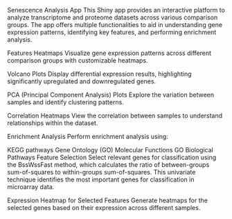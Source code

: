 Senescence Analysis App
This Shiny app provides an interactive platform to analyze transcriptome and proteome datasets across various comparison groups. The app offers multiple functionalities to aid in understanding gene expression patterns, identifying key features, and performing enrichment analysis.

Features
Heatmaps
Visualize gene expression patterns across different comparison groups with customizable heatmaps.

Volcano Plots
Display differential expression results, highlighting significantly upregulated and downregulated genes.

PCA (Principal Component Analysis) Plots
Explore the variation between samples and identify clustering patterns.

Correlation Heatmaps
View the correlation between samples to understand relationships within the dataset.

Enrichment Analysis
Perform enrichment analysis using:

KEGG pathways
Gene Ontology (GO) Molecular Functions
GO Biological Pathways
Feature Selection
Select relevant genes for classification using the BssWssFast method, which calculates the ratio of between-groups sum-of-squares to within-groups sum-of-squares. This univariate technique identifies the most important genes for classification in microarray data.

Expression Heatmap for Selected Features
Generate heatmaps for the selected genes based on their expression across different samples.

